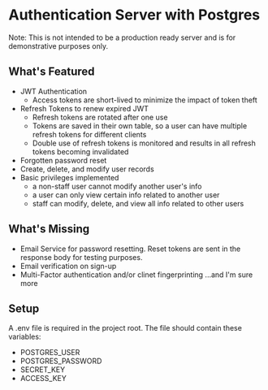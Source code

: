 Authentication Server with Postgres
===================================

Note: This is not intended to be a production ready server and is for demonstrative purposes only.

What's Featured
---------------
- JWT Authentication
    - Access tokens are short-lived to minimize the impact of token theft
- Refresh Tokens to renew expired JWT
    - Refresh tokens are rotated after one use
    - Tokens are saved in their own table, so a user can have multiple refresh tokens for different clients
    - Double use of refresh tokens is monitored and results in all refresh tokens becoming invalidated
- Forgotten password reset
- Create, delete, and modify user records
- Basic privileges implemented
    - a non-staff user cannot modify another user's info
    - a user can only view certain info related to another user
    - staff can modify, delete, and view all info related to other users

What's Missing
--------------
- Email Service for password resetting. Reset tokens are sent in the response body for testing purposes.
- Email verification on sign-up
- Multi-Factor authentication and/or clinet fingerprinting
...and I'm sure more

Setup
-----
A .env file is required in the project root.
The file should contain these variables:
- POSTGRES_USER
- POSTGRES_PASSWORD
- SECRET_KEY
- ACCESS_KEY
